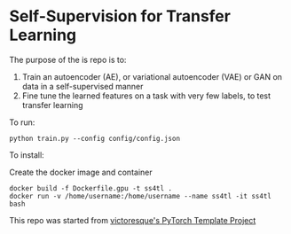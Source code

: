 # Self-Supervision for Transfer Learning

The purpose of the is repo is to:

1. Train an autoencoder (AE), or variational autoencoder (VAE) or GAN on data in a self-supervised manner
2. Fine tune the learned features on a task with very few labels, to test transfer learning 
   
To run:

    python train.py --config config/config.json

To install:

Create the docker image and container 

    docker build -f Dockerfile.gpu -t ss4tl .
    docker run -v /home/username:/home/username --name ss4tl -it ss4tl bash

This repo was started from [victoresque's PyTorch Template Project](https://github.com/victoresque/pytorch-template)

    